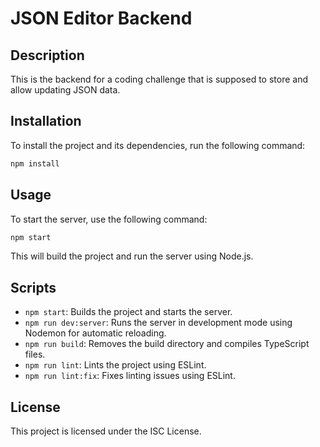 # JSON Editor Backend

## Description

This is the backend for a coding challenge that is supposed to store and allow updating JSON data.

## Installation

To install the project and its dependencies, run the following command:

```bash
npm install
```

## Usage

To start the server, use the following command:

```bash
npm start
```

This will build the project and run the server using Node.js.

## Scripts

-   `npm start`: Builds the project and starts the server.
-   `npm run dev:server`: Runs the server in development mode using Nodemon for automatic reloading.
-   `npm run build`: Removes the build directory and compiles TypeScript files.
-   `npm run lint`: Lints the project using ESLint.
-   `npm run lint:fix`: Fixes linting issues using ESLint.

## License

This project is licensed under the ISC License.
